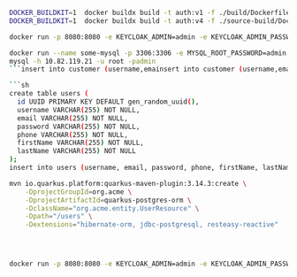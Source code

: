 ```sh
DOCKER_BUILDKIT=1  docker buildx build -t auth:v1 -f ./build/Dockerfile .
DOCKER_BUILDKIT=1  docker buildx build -t auth:v4 -f ./source-build/Dockerfile . > /tmp/log.txt  2>&1
```

```sh
docker run -p 8080:8080 -e KEYCLOAK_ADMIN=admin -e KEYCLOAK_ADMIN_PASSWORD=admin auth:v1
```

````sh
docker run --name some-mysql -p 3306:3306 -e MYSQL_ROOT_PASSWORD=admin -d mysql:8.0
mysql -h 10.82.119.21 -u root -padmin
```insert into customer (username,emainsert into customer (username,email,first_name,last_name,active) VALUES ('user1','user1@gmail.com','User','One',1);il,first_name,last_name,active) VALUES ('user1','user1@gmail.com','User','One',1);

```sh
create table users (
  id UUID PRIMARY KEY DEFAULT gen_random_uuid(),
  username VARCHAR(255) NOT NULL,
  email VARCHAR(255) NOT NULL,
  password VARCHAR(255) NOT NULL,
  phone VARCHAR(255) NOT NULL,
  firstName VARCHAR(255) NOT NULL,
  lastName VARCHAR(255) NOT NULL
);
insert into users (username, email, password, phone, firstName, lastName) VALUES ('user6','user6@gmail.com','$2a$12$EvQxPT0LplFRYA2tR1WzKeyOmWn2aEtIu2zRKDfJlj98P1uKDJzdy','123456788','lt','bao');
````

```sh
mvn io.quarkus.platform:quarkus-maven-plugin:3.14.3:create \
    -DprojectGroupId=org.acme \
    -DprojectArtifactId=quarkus-postgres-orm \
    -DclassName="org.acme.entity.UserResource" \
    -Dpath="/users" \
    -Dextensions="hibernate-orm, jdbc-postgresql, resteasy-reactive"




docker run -p 8080:8080 -e KEYCLOAK_ADMIN=admin -e KEYCLOAK_ADMIN_PASSWORD=admin -e KC_DB=postgres -e KC_DB_USERNAME=postgres -e KC_DB_PASSWORD=admin -e KC_DB_URL=jdbc:postgresql://10.82.119.21:3002/keycloak btest:v1

```
